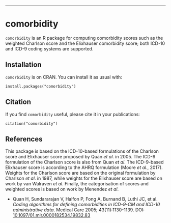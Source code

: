 ---

# comorbidity

`comorbidity` is an R package for computing comorbidity scores such as the weighted Charlson score and the Elixhauser comorbidity score; both ICD-10 and ICD-9 coding systems are supported.

## Installation

`comorbidity` is on CRAN. You can install it as usual with:

```{r cran-installation, eval = FALSE}
install.packages("comorbidity")
```


## Citation

If you find `comorbidity` useful, please cite it in your publications:

```{r citation}
citation("comorbidity")
```

## References

This package is based on the ICD-10-based formulations of the Charlson score and Elixhauser score proposed by Quan _et al_. in 2005. The ICD-9 formulation of the Charlson score is also from Quan _et al_. The ICD-9-based Elixhauser score is according to the AHRQ formulation (Moore _et al_., 2017). Weights for the Charlson score are based on the original formulation by Charlson _et al_. in 1987, while weights for the Elixhauser score are based on work by van Walraven _et al_. Finally, the categorisation of scores and weighted scores is based on work by Menendez _et al_.
 
* Quan H, Sundararajan V, Halfon P, Fong A, Burnand B, Luthi JC, et al. _Coding algorithms for defining comorbidities in ICD-9-CM and ICD-10 administrative data_. Medical Care 2005; 43(11):1130-1139. DOI: [10.1097/01.mlr.0000182534.19832.83](https://doi.org/10.1097/01.mlr.0000182534.19832.83)